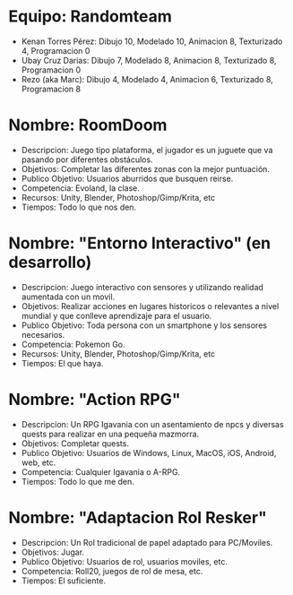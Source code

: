 # Equipo: Randomteam

- Kenan Torres Pérez: Dibujo 10, Modelado 10, Animacion 8, Texturizado 4, Programacion 0
- Ubay Cruz Darias: Dibujo 7, Modelado 8, Animacion 8, Texturizado 8, Programacion 0
- Rezo (aka Marc): Dibujo 4, Modelado 4, Animacion 6, Texturizado 8, Programacion 8


# Nombre: RoomDoom
- Descripcion: Juego tipo plataforma, el jugador es un juguete que va pasando por diferentes obstáculos.
- Objetivos: Completar las diferentes zonas con la mejor puntuación.
- Publico Objetivo: Usuarios aburridos que busquen reirse.
- Competencia: Evoland, la clase.
- Recursos: Unity, Blender, Photoshop/Gimp/Krita, etc
- Tiempos: Todo lo que nos den.

# Nombre: "Entorno Interactivo" (en desarrollo)
- Descripcion: Juego interactivo con sensores y utilizando realidad aumentada con un movil.
- Objetivos: Realizar acciones en lugares historicos o relevantes a nivel mundial y que conlleve aprendizaje para el usuario.
- Publico Objetivo: Toda persona con un smartphone y los sensores necesarios.
- Competencia: Pokemon Go.
- Recursos: Unity, Blender, Photoshop/Gimp/Krita, etc
- Tiempos: El que haya.

# Nombre: "Action RPG"
- Descripcion: Un RPG Igavania con un asentamiento de npcs y diversas quests para realizar en una pequeña mazmorra.
- Objetivos: Completar quests.
- Publico Objetivo: Usuarios de Windows, Linux, MacOS, iOS, Android, web, etc.
- Competencia: Cualquier Igavania o A-RPG.
- Tiempos: Todo lo que me den.

# Nombre: "Adaptacion Rol Resker" 
- Descripcion: Un Rol tradicional de papel adaptado para PC/Moviles.
- Objetivos: Jugar.
- Publico Objetivo: Usuarios de rol, usuarios moviles, etc. 
- Competencia: Roll20, juegos de rol de mesa, etc.
- Tiempos: El suficiente.
